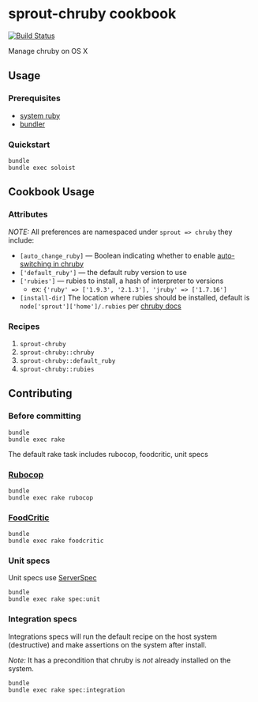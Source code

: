 # sprout-chruby cookbook

[![Build Status](https://travis-ci.org/pivotal-sprout/sprout-chruby.png?branch=master)](https://travis-ci.org/pivotal-sprout/sprout-chruby)

Manage chruby on OS X

## Usage

### Prerequisites

- [system ruby](.ruby-version)
- [bundler](http://bundler.io/)

### Quickstart

```
bundle
bundle exec soloist
```

## Cookbook Usage

### Attributes

*NOTE:* All preferences are namespaced under `sprout => chruby` they include:

* `[auto_change_ruby]` &mdash; Boolean indicating whether to enable [auto-switching in chruby](https://github.com/postmodern/chruby#auto-switching)
* `['default_ruby']` &mdash; the default ruby version to use
* `['rubies']` &mdash; rubies to install, a hash of interpreter to versions
    * ex: `{'ruby' => ['1.9.3', '2.1.3'], 'jruby' => ['1.7.16']`
* `[install-dir]` The location where rubies should be installed, default is `node['sprout']['home']/.rubies` per [chruby docs](https://github.com/postmodern/chruby#rubies-1)

### Recipes

1. `sprout-chruby`
1. `sprout-chruby::chruby`
1. `sprout-chruby::default_ruby`
1. `sprout-chruby::rubies`

## Contributing

### Before committing

```
bundle
bundle exec rake
```

The default rake task includes rubocop, foodcritic, unit specs

### [Rubocop](https://github.com/bbatsov/rubocop)

```
bundle
bundle exec rake rubocop
```

### [FoodCritic](http://acrmp.github.io/foodcritic/)

```
bundle
bundle exec rake foodcritic
```

### Unit specs

Unit specs use [ServerSpec](http://serverspec.org/)

```
bundle
bundle exec rake spec:unit
```

### Integration specs

Integrations specs will run the default recipe on the host system (destructive) and make assertions on the system after
install.

*Note:* It has a precondition that chruby is _not_ already installed on the system.

```
bundle
bundle exec rake spec:integration
```
